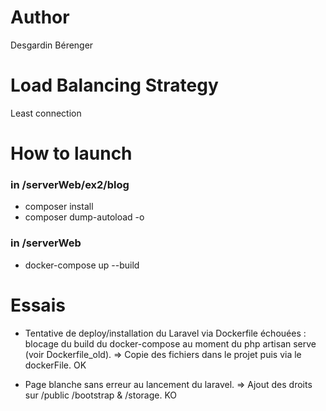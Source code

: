 # Author
Desgardin Bérenger

# Load Balancing Strategy
Least connection

# How to launch

### in /serverWeb/ex2/blog
- composer install
- composer dump-autoload -o

### in /serverWeb
- docker-compose up --build


# Essais
- Tentative de deploy/installation du Laravel via Dockerfile échouées : blocage du build du docker-compose au moment du php artisan serve (voir Dockerfile_old).
=> Copie des fichiers dans le projet puis via le dockerFile. OK

- Page blanche sans erreur au lancement du laravel.
=> Ajout des droits sur /public /bootstrap & /storage. KO
